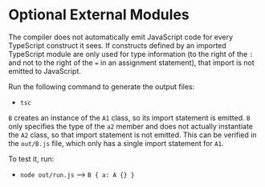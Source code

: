 # Optional External Modules

The compiler does not automatically emit JavaScript code for every
TypeScript construct it sees. If constructs defined by an imported
TypeScript module are only used for type information (to the right of
the `:` and not to the right of the `=` in an assignment statement),
that import is not emitted to JavaScript.

Run the following command to generate the output files:

* `tsc`

`B` creates an instance of the `A1` class, so its import statement is
emitted. `B` only specifies the type of the `a2` member and does not
actually instantiate the `A2` class, so that import statement is not
emitted. This can be verified in the `out/B.js` file, which only has a
single import statement for `A1`.

To test it, run:

* `node out/run.js` --> `B { a: A {} }`
